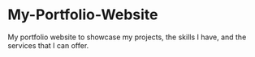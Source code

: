 # My-Portfolio-Website
My portfolio website to showcase my projects, the skills I have, and the services that I can offer.
